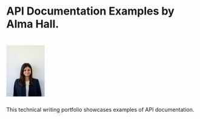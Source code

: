 # **API Documentation Examples by Alma Hall.**
<h1>
  <a href="#"><img alt="Alma" src="Alma.jpg" width="20%"/></a>
</h1>
<p>
This technical writing portfolio showcases examples of API documentation.
</p>
